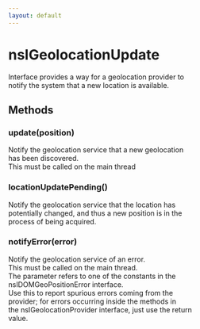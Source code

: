 ```yaml
---
layout: default
---
```


# nsIGeolocationUpdate #
  
  
Interface provides a way for a geolocation provider to  
notify the system that a new location is available.  
  

## Methods ##

### update(position) ###
  
Notify the geolocation service that a new geolocation  
has been discovered.  
This must be called on the main thread  
  

### locationUpdatePending() ###
  
Notify the geolocation service that the location has  
potentially changed, and thus a new position is in the  
process of being acquired.  
  

### notifyError(error) ###
  
Notify the geolocation service of an error.  
This must be called on the main thread.  
The parameter refers to one of the constants in the  
nsIDOMGeoPositionError interface.  
Use this to report spurious errors coming from the  
provider; for errors occurring inside the methods in  
the nsIGeolocationProvider interface, just use the return  
value.  
  
